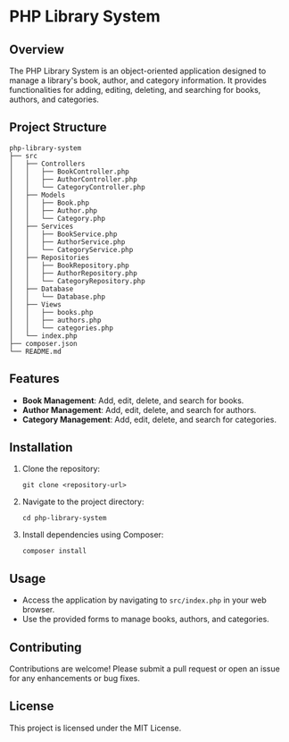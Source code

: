 # PHP Library System

## Overview
The PHP Library System is an object-oriented application designed to manage a library's book, author, and category information. It provides functionalities for adding, editing, deleting, and searching for books, authors, and categories.

## Project Structure
```
php-library-system
├── src
│   ├── Controllers
│   │   ├── BookController.php
│   │   ├── AuthorController.php
│   │   └── CategoryController.php
│   ├── Models
│   │   ├── Book.php
│   │   ├── Author.php
│   │   └── Category.php
│   ├── Services
│   │   ├── BookService.php
│   │   ├── AuthorService.php
│   │   └── CategoryService.php
│   ├── Repositories
│   │   ├── BookRepository.php
│   │   ├── AuthorRepository.php
│   │   └── CategoryRepository.php
│   ├── Database
│   │   └── Database.php
│   ├── Views
│   │   ├── books.php
│   │   ├── authors.php
│   │   └── categories.php
│   └── index.php
├── composer.json
└── README.md
```

## Features
- **Book Management**: Add, edit, delete, and search for books.
- **Author Management**: Add, edit, delete, and search for authors.
- **Category Management**: Add, edit, delete, and search for categories.

## Installation
1. Clone the repository:
   ```
   git clone <repository-url>
   ```
2. Navigate to the project directory:
   ```
   cd php-library-system
   ```
3. Install dependencies using Composer:
   ```
   composer install
   ```

## Usage
- Access the application by navigating to `src/index.php` in your web browser.
- Use the provided forms to manage books, authors, and categories.

## Contributing
Contributions are welcome! Please submit a pull request or open an issue for any enhancements or bug fixes.

## License
This project is licensed under the MIT License.